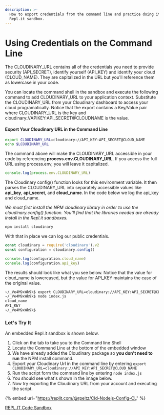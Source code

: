 ```yaml
---
description: >-
  How to export credentials from the command line and practice doing it with a
  Repl.it sandbox.
---
```


# Using Credentials on the Command Line

The CLOUDINARY\_URL contains all of the credentials you need to provide security \(API\_SECRET\), identify yourself \(API\_KEY\) and identify your cloud \(CLOUD\_NAME\).  They are capitalized in the URL but you'll reference them as lowercase in your code.

You can locate the command shell in the sandbox and execute the following command to add CLOUDINARY\_URL to your application context. Substitute the CLOUDINARY\_URL from your Cloudinary dashboard to access your cloud programatically.  Notice that the export contains a Key/Value pair where CLOUDINARY\_URL is the key and cloudinary://APIKEY:API\_SECRET@CLOUDNAME is the value.

#### Export Your Cloudinary URL in the Command Line

```bash
export CLOUDINARY_URL=cloudinary://API_KEY:API_SECRET@CLOUD_NAME
echo $LCOUDINARY_URL
```

The command above will make the CLOUDINARY\_URL accessible in your code by referencing **process.env.CLOUDINARY\_URL**.  If you access the full URL using process.env, you will leave it capitalized.

```javascript
console.log(process.env.CLOUDINARY_URL)
```

The Cloudinary config\(\) function looks for this environment variable.  It then parses the CLOUDINARY\_URL into separately accessible values like **api\_key**, **api\_secret**, and **cloud\_name**.  In the code below we log the api\_key and cloud\_name.

_We must first install the NPM cloudinary library in order to use the cloudinary.config\(\) function. You'll find that the libraries needed are already install in the Repl.it sandboxes._

```bash
npm install cloudinary
```

With that in place we can log our public credentials.

```javascript
const cloudinary = require('cloudinary').v2
const configuration = cloudinary.config()

console.log(configuration.cloud_name)
console.log(configuration.api_key)
```

The results should look like what you see below.  Notice that the value for cloud\_name is lowercased, but the value for API\_KEY maintains the case of the original value.

```bash
~/_Ve4M9xWk9k$ export CLOUDINARY_URL=cloudinary://API_KEY:API_SECRET@CLOUD_NAME
~/_Ve4M9xWk9k$ node index.js 
cloud_name
API_KEY
~/_Ve4M9xWk9k$ 
```

### Let's Try It

An embedded Repl.it sandbox is shown below.  

1. Click on the tab to take you to the Command line Shell
2. Locate the Command Line at the bottom of the embedded window
3. We have already added the Cloudinary package so **you don't need to run** the NPM install command.
4. Export your Cloudinary Url in the command line by entering `export CLOUDINARY_URL=cloudinary://API_KEY:API_SECRET@CLOUD_NAME`
5. Run the script form the command line by entering `node index.js` 
6. You should see what's shown in the image below.
7. Now try exporting the Cloudinary URL from your account and executing the script.

{% embed url="https://replit.com/@rpeltz/Cld-Nodejs-Config-CL" %}

[REPL.IT Code Sandbox](./)

